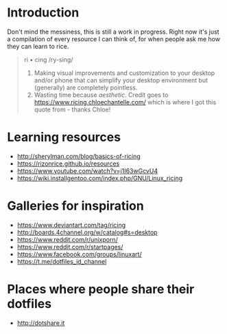 # Introduction
Don't mind the messiness, this is still a work in progress. Right now it's just a compilation of every resource I can think of, for when people ask me how they can learn to rice.

> ri • cing
> /ry-sing/
> 1. Making visual improvements and customization to your desktop and/or phone that can simplify your desktop environment but (generally) are completely pointless.
> 2. Wasting time because *aesthetic*.
Credit goes to https://www.ricing.chloechantelle.com/ which is where I got this quote from - thanks Chloe!

# Learning resources
* http://sherylman.com/blog/basics-of-ricing
* https://rizonrice.github.io/resources
* https://www.youtube.com/watch?v=j1I63wGcvU4
* https://wiki.installgentoo.com/index.php/GNU/Linux_ricing

# Galleries for inspiration
* https://www.deviantart.com/tag/ricing
* http://boards.4channel.org/w/catalog#s=desktop
* https://www.reddit.com/r/unixporn/
* https://www.reddit.com/r/startpages/
* https://www.facebook.com/groups/linuxart/
* https://t.me/dotfiles_id_channel

# Places where people share their dotfiles
* http://dotshare.it
